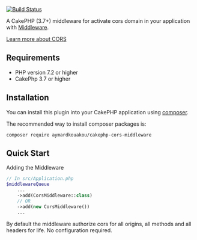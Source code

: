 [![Build Status](https://travis-ci.com/aymeekouakou/cakephp-cors-middleware.svg?branch=master)](https://travis-ci.com/aymeekouakou/cakephp-cors-middleware)

A CakePHP (3.7+) middleware for activate cors domain in your application with [Middleware](https://book.cakephp.org/3.0/en/controllers/middleware.html).

[Learn more about CORS](https://developer.mozilla.org/en-US/docs/Web/HTTP/Access_control_CORS)

## Requirements

- PHP version 7.2 or higher
- CakePhp 3.7 or higher

## Installation

You can install this plugin into your CakePHP application using [composer](http://getcomposer.org).

The recommended way to install composer packages is:

```
composer require aymardkouakou/cakephp-cors-middleware
```

## Quick Start

Adding the Middleware

```PHP
// In src/Application.php
$middlewareQueue
    ...
    ->add(CorsMiddleware::class)
    // OR 
    ->add(new CorsMiddleware())
    ...
```

By default the middleware authorize cors for all origins, all methods and all headers for life. No configuration required.
